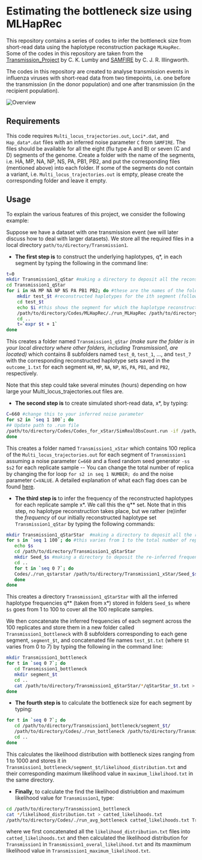 # Estimating the bottleneck size using MLHapRec 
This repository contains a series of codes to infer the bottleneck size from short-read data using the haplotype reconstruction package `MLHapRec`.
Some of the codes in this repository are taken from the [Transmission_Project](https://bitbucket.org/casperlu/transmission_project) by C. K. Lumby and [SAMFIRE](https://github.com/cjri/samfire) by C. J. R. Illingworth.

The codes in this repository are created to analyse transmission events in influenza viruses with short-read data from two timepoints, i.e. one before the transmission (in the donor population) and one after transmission (in the recipient population).   

![](https://github.com/mg878/Bottleneck_Size_Estimation/blob/master/overview.png "Overview")

## Requirements
This code requires `Multi_locus_trajectories.out`, `Loci*.dat`, and `Hap_data*.dat` files with an inferred noise parameter `C` from `SAMFIRE`. The files should be available for all the eight (flu type A and B) or seven (C and D) segments of the genome. Create a folder with the name of the segments, i.e. HA, MP, NA, NP, NS, PA, PB1, PB2, and put the corresponding files (mentioned above) into each folder. If some of the segments do not contain a variant, i.e. `Multi_locus_trajectories.out` is empty, please create the corresponding folder and leave it empty.

## Usage
To explain the various features of this project, we consider the following example:

Suppose we have a dataset with one transmission event (we will later discuss how to deal with larger datasets). We store all the required files in a local directory `path/to/directory/Transmission1`. 

* **The first step is** to construct the underlying haplotypes, q*, in each segment by typing the following in the command line:
```bash
t=0
mkdir Transmission1_qStar #making a directory to deposit all the reconstructed haplotypes (make sure to check your local directory and where you create the files)
cd Transmission1_qStar
for i in HA MP NA NP NS PA PB1 PB2; do #these are the names of the folders for the 8 segments of influenza A and B and are sorted alphabetically
    mkdir test_$t #reconstructed haplotypes for the ith segment (following the alphabetical order above) will be saved in a folder named test_i 
	cd test_$t
	echo $i #this shows the segment for which the haplotype reconstruction is currently taking place (note that the progress here could be slow depending on how large is the Multi_locus_trajectories.out
	/path/to/directory/Codes/MLHapRec/./run_MLHapRec /path/to/directory/Transmission1/$i/Multi_locus_trajectories.out 660
    cd ..
	t=`expr $t + 1`
done 
```
This creates a folder named `Transmission1_qStar` *(make sure the folder is in your local directory where other folders, including Transmission1, are located)* which contains 8 subfolders named `test_0`, `test_1`, ..., and `test_7` with the corresponding reconstructed haplotype sets saved in the `outcome_1.txt` for each segment `HA`, `MP`, `NA`, `NP`, `NS`, `PA`, `PB1`, and `PB2`, respectively.

Note that this step could take several minutes (hours) depending on how large your Multi_locus_trajectories.out files are.

* **The second step is** to create simulated short-read data, x*, by typing:
```bash
C=660 #change this to your inferred noise parameter 
for s2 in `seq 1 100`; do
## Update path to .run file
/path/to/directory/Codes/Codes_for_xStar/SimRealObsCount.run -if /path/to/directory/Transmission1 -of /path/to/directory/Transmission1_xStar -simOnly true -importHapsMahan /path/to/directory/Transmission1_qStar -format Mahan -rmMonoSim false -C $C -ss $s2 -filterData False 
done 
```
This creates a folder named `Transmission1_xStar` which contains 100 replica of the `Multi_locus_trajectories.out` for each segment of `Transmission1` assuming a noise parameter `C=660` and a fixed random seed generator `-ss $s2` for each replicate sample -- You can change the total number of replica by changing the for loop `for s2 in seq 1 NUMBER; do` and the noise parameter `C=VALUE`. A detailed explanation of what each flag does can be found [here](https://bitbucket.org/casperlu/transmission_project/).  

* **The third step is** to infer the frequency of the reconstructed haplotypes for each replicate sample x*. We call this the q** set. Note that in this step, no haplotype reconstruction takes place, but we rather (re)infer the *frequency* of our initially reconstructed haplotype set `Transmission1_qStar` by typing the following commands:
```bash
mkdir Transmission1_qStarStar  #making a directory to deposit all the re-inferred haplotype frequencies q**
for s in `seq 1 100`; do #this varies from 1 to the total number of replicate samples which, in this case, we set to be equal to 100
   echo $s
   cd /path/to/directory/Transmission1_qStarStar
   mkdir Seed_$s #making a directory to deposit the re-inferred frequencies of set $s
   cd ..
   for t in `seq 0 7`; do
   Codes/./run_qstarstar /path/to/directory/Transmission1_xStar/Seed_$s/SimulatedData_Mahan_Gene_$t.dat /path/to/directory/Transmission1_qStar/test_$t/outcome_1.txt /path/to/directory/Transmission1_qStarStar/Seed_$s qStarStar_$t.txt 660
   done
done 
```
This creates a directory `Transmission1_qStarStar` with all the inferred haplotype frequencies q** (taken from x*) stored in folders `Seed_$s` where `$s` goes from 1 to 100 to cover all the 100 replicate samples.

We then concatenate the inferred frequencies of each segment across the 100 replicates and store them in a new folder called `Transmission1_bottleneck` with 8 subfolders corresponding to each gene segment, `segment_$t`, and concatenated file names `test_$t.txt` (where `$t` varies from 0 to 7) by typing the following in the command line:
```bash
mkdir Transmission1_bottleneck
for t in `seq 0 7`; do
   cd Transmission1_bottleneck
   mkdir segment_$t
   cd ..
   cat /path/to/directory/Transmission1_qStarStar/*/qStarStar_$t.txt > /path/to/directory/Transmission1_bottleneck/segment_$t/test_$t.txt
done 
```
* **The fourth step is** to calculate the bottleneck size for each segment by typing:
```bash
for t in `seq 0 7`; do
   cd /path/to/directory/Transmission1_bottleneck/segment_$t/
   /path/to/directory/Codes/./run_bottleneck /path/to/directory/Transmission1_qStar/test_$t/outcome_1.txt /path/to/directory/Transmission1_bottleneck/segment_$t/test_$t.txt likelihood_distribution.txt
   cd ..
done 
```
This calculates the likelihood distribution with bottleneck sizes ranging from 1 to 1000 and stores it in `Transmission1_bottleneck/segment_$t/likelihood_distribution.txt` and their corresponding maximum likelihood value in `maximum_likelihood.txt` in the same directory.
* **Finally**, to calculate the find the likelihood distriubtion and maximum likelihood value for `Transmission1`, type:
```bash
cd /path/to/directory/Transmission1_bottleneck
cat */likelihood_distribution.txt > catted_likelihoods.txt
/path/to/directory/Codes/./run_avg_bottleneck catted_likelihoods.txt Transmission1_overal_likelihood.txt Transmission1_maximum_likelihood.txt
```
where we first concatenated all the `likelihood_distribution.txt` files into `catted_likelihoods.txt` and then calculated the likelihood distribution for `Transmission1` in `Transmission1_overal_likelihood.txt` and its maxmimum likelihood value in `Transmission1_maximum_likelihood.txt`.
